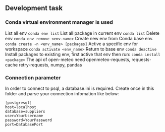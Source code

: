 ## Development task
### Conda virtual environment manager is used 
List all env 
`conda env list`
List all package in current env
`conda list`
Delete env
`conda env remove <env-name>`
Create new env from Conda base env.
`conda create -n <env_name> [packages]`
Active a specific env for workspace
`conda activate <env_name>`
Return to base env 
`conda deactive `
Install packages to existing env, first active that env then run:
`conda install <package>`
The api of open-meteo need openmeteo-requests, requests-cache retry-requests, numpy, pandas

### Connection parameter
In order to connect to psql, a database.ini is required. Create once in this folder and parse your connection infomation like below:
```
[postgresql]
host=localhost
database=suppliers
user=YourUsername
password=YourPassword
port=DatabasePort
```

